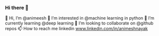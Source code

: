 ### Hi there 👋
👋 Hi, I’m @animeesh
👀 I’m interested in @machine learning in python
🌱 I’m currently learning @deep learning
💞️ I’m looking to collaborate on @github repos
📫 How to reach me linkedin www.linkedin.com/in/animeshnayak

<!--
**animeesh/animeesh** is a ✨ _special_ ✨ repository because its `README.md` (this file) appears on your GitHub profile.

Here are some ideas to get you started:

- 🔭 I’m currently working on ...
- 🌱 I’m currently learning ...
- 👯 I’m looking to collaborate on ...
- 🤔 I’m looking for help with ...
- 💬 Ask me about ...
- 📫 How to reach me: ...
- 😄 Pronouns: ...
- ⚡ Fun fact: ...
-->
